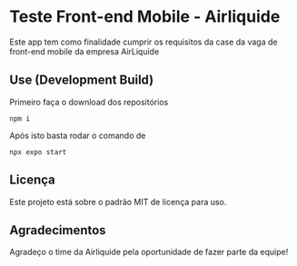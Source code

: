 # Teste Front-end Mobile - Airliquide
Este app tem como finalidade cumprir os requisitos da case da vaga de front-end mobile da empresa AirLiquide

## Use (Development Build)

Primeiro faça o download dos repositórios

`npm i`

Após isto basta rodar o comando de 

`npx expo start`

## Licença

Este projeto está sobre o padrão MIT de licença para uso.

## Agradecimentos
Agradeço o time da Airliquide pela oportunidade de fazer parte da equipe!